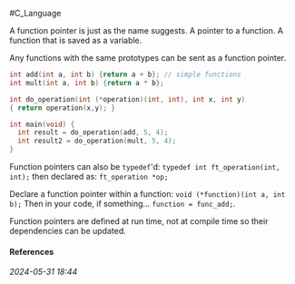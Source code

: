 #C_Language 

A function pointer is just as the name suggests. A pointer to a function. A function that is saved as a variable.

Any functions with the same prototypes can be sent as a function pointer.
```C
int add(int a, int b) {return a + b}; // simple functions
int mult(int a, int b) {return a * b};

int do_operation(int (*operation)(int, int), int x, int y)
{ return operation(x,y); } 

int main(void) {
  int result = do_operation(add, 5, 4);
  int result2 = do_operation(mult, 5, 4);
}
```

Function pointers can also be `typedef`'d:
`typedef int ft_operation(int, int);`
then declared as:
`ft_operation *op;`

Declare a function pointer within a function:
`void (*function)(int a, int b);`
Then in your code, if something... `function = func_add;`.

Function pointers are defined at run time, not at compile time so their dependencies can be updated.
#### References


_2024-05-31 18:44_